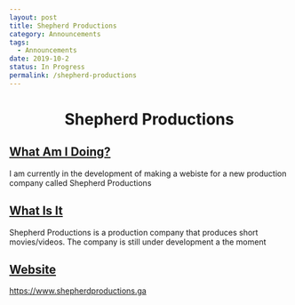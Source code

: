 ```yaml
---
layout: post
title: Shepherd Productions
category: Announcements
tags:
  - Announcements
date: 2019-10-2
status: In Progress
permalink: /shepherd-productions
---
```


<center><h1>Shepherd Productions</h1></center>

## <u>What Am I Doing?</u>

I am currently in the development of making a webiste for a new production company called Shepherd Productions


## <u>What Is It</u>

Shepherd Productions is a production company that produces short movies/videos.  The company is still under development a the moment


## <u>Website</u>

<a target="_blank" href="https://www.shepherdproductions.ga">https://www.shepherdproductions.ga</a>
